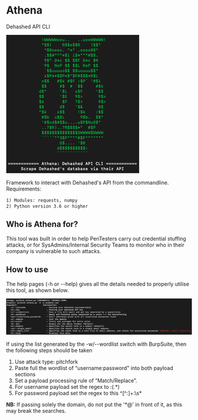# Athena
Dehashed API CLI

<img src='./images/athena.png'>

Framework to interact with Dehashed's API from the commandline. 
Requirements:

    1) Modules: requests, numpy
    2) Python version 3.6 or higher


## Who is Athena for?

This tool was built in order to help PenTesters carry out credential stuffing attacks, or for SysAdmins/Internal Security Teams to monitor who in their company is vulnerable to such attacks.

## How to use

The help pages (-h or --help) gives all the details needed to properly utilise this tool, as shown below.

<img src='./images/dash_h.png'>

If using the list generated by the -w/--wordlist switch with BurpSuite, then the following steps should be taken

1) Use attack type: pitchfork
2) Paste full the wordlist of “username:password" into both payload sections
3) Set a payload processing rule of “Match/Replace”. 
4) For username payload set the regex to :(.\*)
5) For password payload set the regex to this   ^[^:]+:\s*

**NB:** If passing solely the domain, do not put the '\*@' in front of it, as this may break the searches.
